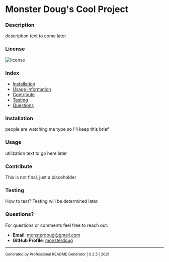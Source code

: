 # Monster Doug's Cool Project

### Description

description text to come later


### License
![license](https://img.shields.io/badge/license-Apache%20License%202.0-informational)


### Index

- [Installation](#installation)
- [Usage Information](#usage)
- [Contribute](#contribute)
- [Testing](#testing)
- [Questions](#questions)

### Installation

people are watching me type so I'll keep this brief


### Usage

utilization text to go here later


### Contribute

This is not final, just a placeholder


### Testing
How to test?  Testing will be determined later.


### Questions?
For questions or comments feel free to reach out:

* **Email**:  [monsterdoug@gmail.com](mailto:monsterdoug@gmail.com)
* **GitHub Profile**:  [monsterdoug](https://github.com/monsterdoug)



----
<sub>Generated by Professional README Generator | 0.2.5 | 2021</sub>